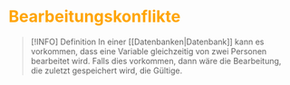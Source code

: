 # <font color = "orange">Bearbeitungskonflikte</font>
>[!INFO] Definition
>In einer [[Datenbanken|Datenbank]] kann es vorkommen, dass eine Variable gleichzeitig von zwei Personen bearbeitet wird. Falls dies vorkommen, dann wäre die Bearbeitung, die zuletzt gespeichert wird, die Gültige.

